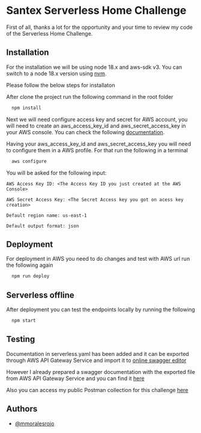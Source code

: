
# Santex Serverless Home Challenge

First of all, thanks a lot for the opportunity and your time to review my code of the Serverless Home Challenge.


## Installation

For the installation we will be using node 18.x and aws-sdk v3. You can switch to a node 18.x version using [nvm](https://github.com/nvm-sh/nvm).

Please follow the below steps for installaton

After clone the project run the following command in the root folder

```bash
  npm install
```

Next we will need configure access key and secret for AWS account, you will need to create an aws_access_key_id and aws_secret_access_key in your AWS console. You can check the following [documentation](https://docs.aws.amazon.com/IAM/latest/UserGuide/id_credentials_access-keys.html#Using_CreateAccessKey).

Having your aws_access_key_id and aws_secret_access_key you will need to configure them in a AWS profile. For that run the following in a terminal

```bash
  aws configure
```

You will be asked for the following input:

`AWS Access Key ID: <The Access Key ID you just created at the AWS Console>`

`AWS Secret Access Key: <The Secret Access key you got on acess key creation>`

`Default region name: us-east-1`

`Default output format: json`

## Deployment

For deployment in AWS you need to do changes and test with AWS url run the following again

```bash
  npm run deploy
```

## Serverless offline

After deployment you can test the endpoints locally by running the following

```bash
  npm start
```

## Testing

Documentation in serverless.yaml has been added and it can be exported through AWS API Gateway Service and import it to [online swagger editor](https://editor.swagger.io/)

However I already prepared a swagger documentation with the exported file from AWS API Gateway Service and you can find it [here](https://editor.swagger.io/?url=https://swagger-santex.s3.amazonaws.com/dev-santex-challenge-dev-swagger.json)

Also you can access my public Postman collection for this challenge [here](https://elements.getpostman.com/redirect?entityId=6789712-fe1ab1dc-2c20-4075-ac43-97b3f3430631&entityType=collection)

## Authors

- [@mmoralesrojo](https://github.com/mmoralesrojo)
